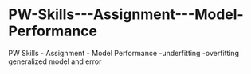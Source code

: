 # PW-Skills---Assignment---Model-Performance
PW Skills - Assignment - Model Performance -underfitting -overfitting generalized model and error
